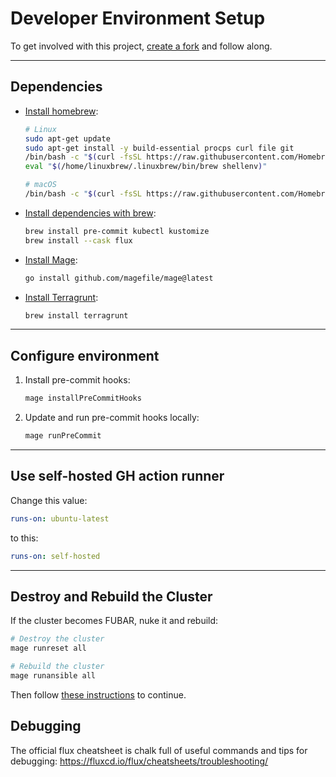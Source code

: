 # Developer Environment Setup

To get involved with this project,
[create a fork](https://docs.github.com/en/get-started/quickstart/fork-a-repo)
and follow along.

---

## Dependencies

- [Install homebrew](https://brew.sh/):

  ```bash
  # Linux
  sudo apt-get update
  sudo apt-get install -y build-essential procps curl file git
  /bin/bash -c "$(curl -fsSL https://raw.githubusercontent.com/Homebrew/install/HEAD/install.sh)"
  eval "$(/home/linuxbrew/.linuxbrew/bin/brew shellenv)"

  # macOS
  /bin/bash -c "$(curl -fsSL https://raw.githubusercontent.com/Homebrew/install/HEAD/install.sh)"
  ```

- [Install dependencies with brew](https://brew.sh/):

  ```bash
  brew install pre-commit kubectl kustomize
  brew install --cask flux
  ```

- [Install Mage](https://magefile.org/):

  ```bash
  go install github.com/magefile/mage@latest
  ```

- [Install Terragrunt](https://terragrunt.gruntwork.io/):

  ```bash
  brew install terragrunt
  ```

---

## Configure environment

1. Install pre-commit hooks:

   ```bash
   mage installPreCommitHooks
   ```

1. Update and run pre-commit hooks locally:

   ```bash
   mage runPreCommit
   ```

---

## Use self-hosted GH action runner

Change this value:

```yaml
runs-on: ubuntu-latest
```

to this:

```yaml
runs-on: self-hosted
```

---

## Destroy and Rebuild the Cluster

If the cluster becomes FUBAR, nuke it and rebuild:

```bash
# Destroy the cluster
mage runreset all

# Rebuild the cluster
mage runansible all
```

Then follow [these instructions](../kubernetes/bootstrap/README.md) to continue.

## Debugging

The official flux cheatsheet is chalk full of useful commands and tips for
debugging: <https://fluxcd.io/flux/cheatsheets/troubleshooting/>
